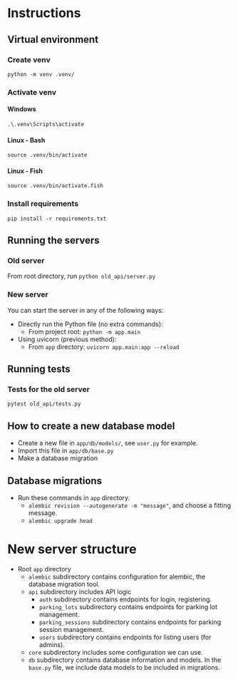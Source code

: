 # Instructions
## Virtual environment
### Create venv
`python -m venv .venv/`
### Activate venv
#### Windows
`.\.venv\Scripts\activate`
#### Linux - Bash
`source .venv/bin/activate`
#### Linux - Fish
`source .venv/bin/activate.fish`
### Install requirements
`pip install -r requirements.txt`

## Running the servers
### Old server
From root directory, run
`python old_api/server.py`
### New server
You can start the server in any of the following ways:
- Directly run the Python file (no extra commands):
  - From project root: `python -m app.main`
- Using uvicorn (previous method):
  - From `app` directory: `uvicorn app.main:app --reload`

## Running tests
### Tests for the old server
`pytest old_api/tests.py`

## How to create a new database model
- Create a new file in `app/db/models/`, see `user.py` for example.
- Import this file in `app/db/base.py`
- Make a database migration

## Database migrations
- Run these commands in `app` directory.
  - `alembic revision --autogenerate -m "message"`, and choose a fitting message.
  - `alembic upgrade head`

# New server structure
- Root `app` directory
  - `alembic` subdirectory contains configuration for alembic, the database migration tool.
  - `api` subdirectory includes API logic
    - `auth` subdirectory contains endpoints for login, registering.
    - `parking_lots` subdirectory contains endpoints for parking lot management.
    - `parking_sessions` subdirectory contains endpoints for parking session management.
    - `users` subdirectory contains endpoints for listing users (for admins).
  - `core` subdirectory includes some configuration we can use.
  - `db` subdirectory contains database information and models. In the `base.py` file, we include data models to be included in migrations.
